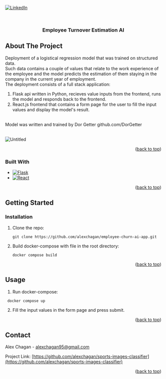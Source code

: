 

[![LinkedIn][linkedin-shield]][linkedin-url]

<!-- PROJECT LOGO -->
<br />
<div align="center">
 
  <h3 align="center">Employee Turnover Estimation AI</h3>
 
</div>



<!-- ABOUT THE PROJECT -->
## About The Project
Deployment of a logistical regression model that was trained on structured data. <br /> 
Such data contains a couple of values that relate to the work experience of the employee 
and the model predicts the estimation of them staying in the company in the current year of employment.  <br />
The deployment consists of a full stack application: 
1) Flask api written in Python, recieves value inputs from the frontend, runs the model and responds back to the frontend.
2) React.js frontend that contains a form page for the user to fill the input values and display the model's result.
<br />
Model was written and trained by Dor Getter github.com/DorGetter
<br />
<br />

![Untitled](https://user-images.githubusercontent.com/44925899/212982165-8b01c33d-018d-482a-9b75-3f0c2b0e0fae.png)

<p align="right">(<a href="#readme-top">back to top</a>)</p>



### Built With

* [![Flask][Flask]][Flask-url]
* [![React][React.js]][React-url]

<p align="right">(<a href="#readme-top">back to top</a>)</p>



<!-- GETTING STARTED -->
## Getting Started 

### Installation


1. Clone the repo:

   ```
   git clone https://github.com/alexchagan/employee-churn-ai-app.git
   ```
2. Build docker-compose with file in the root directory:

   ```
   docker compose build
   ```

<p align="right">(<a href="#readme-top">back to top</a>)</p>



<!-- USAGE EXAMPLES -->
## Usage

1. Run docker-compose:
  ```
   docker compose up
  ```
2. Fill the input values in the form page and press submit.

<p align="right">(<a href="#readme-top">back to top</a>)</p>

<!-- CONTACT -->
## Contact

Alex Chagan  - alexchagan95@gmail.com

Project Link: [https://github.com/alexchagan/sports-images-classifier](https://github.com/alexchagan/sports-images-classifier)

<p align="right">(<a href="#readme-top">back to top</a>)</p>

<!-- MARKDOWN LINKS & IMAGES -->
<!-- https://www.markdownguide.org/basic-syntax/#reference-style-links -->
[linkedin-shield]: https://img.shields.io/badge/-LinkedIn-black.svg?style=for-the-badge&logo=linkedin&colorB=555
[linkedin-url]: https://www.linkedin.com/in/alex-chagan-a243221b6/
[Flask-url]: https://flask.palletsprojects.com/en/2.2.x/
[Flask]: https://img.shields.io/badge/-Flask-black
[React-url]: https://reactjs.org/
[React.js]: https://img.shields.io/badge/-React.js-blue


